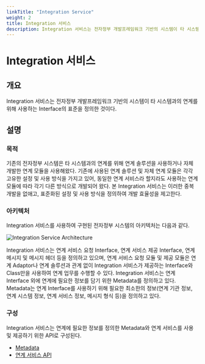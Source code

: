 ```yaml
---
linkTitle: "Integration Service"
weight: 2
title: Integration 서비스
description: Integration 서비스는 전자정부 개발프레임워크 기반의 시스템이 타 시스템과의 연계를 위해 사용하는 Interface의 표준을 정의한 것이다.
---
```

# Integration 서비스

## 개요

Integration 서비스는 전자정부 개발프레임워크 기반의 시스템이 타 시스템과의 연계를 위해 사용하는 Interface의 표준을 정의한 것이다.

## 설명

### 목적

기존의 전자정부 시스템은 타 시스템과의 연계를 위해 연계 솔루션을 사용하거나 자체 개발한 연계 모듈을 사용해왔다. 기존에 사용된 연계 솔루션 및 자체 연계 모듈은 각각 고유한 설정 및 사용 방식을 가지고 있어, 동일한 연계 서비스라 할지라도 사용하는 연계 모듈에 따라 각기 다른 방식으로 개발되어 왔다. 본 Integration 서비스는 이러한 중복 개발을 없애고, 표준화된 설정 및 사용 방식을 정의하여 개발 효율성을 제고한다.

### 아키텍처

Integration 서비스를 사용하여 구현된 전자정부 시스템의 아키텍처는 다음과 같다.

![Integration Service Architecture](../images/integration_service_architecture_wbg.png)

Integration 서비스는 연계 서비스 요청 Interface, 연계 서비스 제공 Interface, 연계 메시지 및 메시지 헤더 등을 정의하고 있으며, 연계 서비스 요청 모듈 및 제공 모듈은 연계 Adaptor나 연계 솔루션과 관계 없이 Integration 서비스가 제공하는 Interface와 Class만을 사용하여 연계 업무를 수행할 수 있다. Integration 서비스는 연계 Interface 외에 연계에 필요한 정보를 담기 위한 Metadata를 정의하고 있다. Metadata는 연계 Interface를 사용하기 위해 필요한 최소한의 정보(연계 기관 정보, 연계 시스템 정보, 연계 서비스 정보, 메시지 형식 등)을 정의하고 있다.

### 구성

Integration 서비스는 연계에 필요한 정보를 정의한 Metadata와 연계 서비스를 사용 및 제공하기 위한 API로 구성된다.

* [Metadata](./integration-service-metadata.md)
* [연계 서비스 API](./integration-service-api.md)